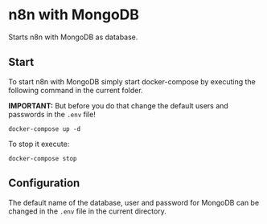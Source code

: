 # n8n with MongoDB

Starts n8n with MongoDB as database.


## Start

To start n8n with MongoDB simply start docker-compose by executing the following
command in the current folder.


**IMPORTANT:** But before you do that change the default users and passwords in the `.env` file!

```
docker-compose up -d
```

To stop it execute:

```
docker-compose stop
```

## Configuration

The default name of the database, user and password for MongoDB can be changed in the `.env` file in the current directory.
